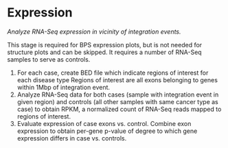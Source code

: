 # Expression

*Analyze RNA-Seq expression in vicinity of integration events.*

This stage is required for BPS expression plots, but is not needed for structure plots and can
be skipped.  It requires a number of RNA-Seq samples to serve as controls.

1. For each case, create BED file which indicate regions of interest for each disease type
   Regions of interest are all exons belonging to genes within 1Mbp of integration event.
2. Analyze RNA-Seq data for both cases (sample with integration event in given region)
   and controls (all other samples with same cancer type as case) to obtain RPKM, a normalized count of 
   RNA-Seq reads mapped to regions of interest.
3. Evaluate expression of case exons vs. control. Combine exon expression to obtain per-gene p-value
   of degree to which gene expression differs in case vs. controls.


